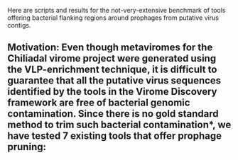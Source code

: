 Here are scripts and results for the not-very-extensive benchmark of tools offering bacterial flanking regions around prophages from putative virus contigs.

**Motivation**: Even though metaviromes for the Chiliadal virome project were generated using the VLP-enrichment technique, it is difficult to guarantee that all the putative virus sequences identified by the tools in the Virome Discovery framework are free of bacterial genomic contamination. Since there is no gold standard method to trim such bacterial contamination*, we have tested 7 existing tools that offer prophage pruning:
- 

